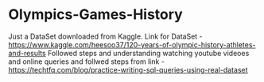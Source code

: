 # Olympics-Games-History

Just a DataSet downloaded from Kaggle. 
Link for DataSet - https://www.kaggle.com/heesoo37/120-years-of-olympic-history-athletes-and-results
Followed steps and understanding watching youtube videoes and online queries and follwed steps from link - https://techtfq.com/blog/practice-writing-sql-queries-using-real-dataset
